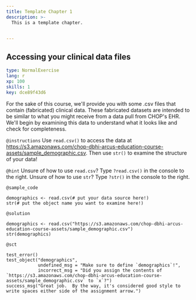 ```yaml
---
title: Template Chapter 1
description: >-
  This is a template chapter.


---
```

## Accessing your clinical data files

```yaml
type: NormalExercise
lang: r
xp: 100
skills: 1
key: dce89f43d6
```

For the sake of this course, we'll provide you with some .csv files that contain (fabricated) clinical data.  These fabricated datasets are intended to be similar to what you might receive from a data pull from CHOP's EHR.  We'll begin by examining this data to understand what it looks like and check for completeness.

`@instructions`
Use `read.csv()` to access the data at  https://s3.amazonaws.com/chop-dbhi-arcus-education-course-assets/sample_demographic.csv.  Then use `str()` to examine the structure of your data!

`@hint`
Unsure of how to use `read.csv`?  Type `?read.csv()` in the console to the right.
Unsure of how to use `str`?  Type `?str()` in the console to the right.


`@sample_code`
```{r}
demographics <- read.csv(# put your data source here!)
str(# put the object name you want to examine here!)
```
`@solution`
```{r}
demographics <- read.csv("https://s3.amazonaws.com/chop-dbhi-arcus-education-course-assets/sample_demographic.csv")
str(demographics)
```
`@sct`
```{r}
test_error()
test_object("demographics",
            undefined_msg = "Make sure to define `demographics`!",
            incorrect_msg = "Did you assign the contents of `https://s3.amazonaws.com/chop-dbhi-arcus-education-course-assets/sample_demographic.csv` to `x`?")
success_msg("Great job.  By the way, it's considered good style to write spaces either side of the assignment arrow.")

```




